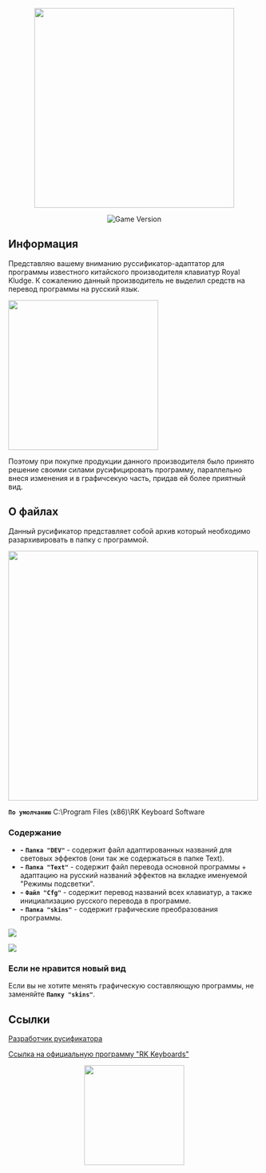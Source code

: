 <p align="center">
      <img src="https://i.postimg.cc/1PQt2DKF/IMG-7855-3.png" width="400">
      
</p>
<p align="center">
    <img src="https://img.shields.io/badge/Version-5.0.0-blue" alt="Game Version">
</p>

## Информация
Представляю вашему вниманию руссификатор-адаптатор для программы известного китайского производителя клавиатур Royal Kludge.
К сожалению данный производитель не выделил средств на перевод программы на русский язык.
<p align="left">
      <img src="https://i.postimg.cc/QDYR3qQz/lang.png" width="300">
</p>

Поэтому при покупке продукции данного производителя было принято решение своими силами русифицировать программу, параллельно внеся изменения и в графичсекую часть, придав ей более приятный вид.

## О файлах
Данный русификатор представляет собой архив который необходимо разархивировать в папку с программой.
<p align="left">
      <img src="https://i.postimg.cc/tpBRQ6gC/explorer-WQnbu-Iirb7.png" width="500">
</p>

**`По умолчанию`**    C:\Program Files (x86)\RK Keyboard Software 

### Содержание
- **-** **`Папка "DEV"`** - содержит файл адаптированных названий для световых эффектов (они так же содержаться в папке Text).
- **-** **`Папка "Text"`** - содержит файл перевода основной программы + адаптацию на русский названий эффектов на вкладке именуемой "Режимы подсветки".
- **-** **`Файл "Cfg"`** - содержит перевод названий всех клавиатур, а также инициализацию русского перевода в программе.
- **-** **`Папка "skins"`** - содержит графические преобразования программы.

<p align="left">
      <img src="https://i.postimg.cc/x9yv2YZP/image.png">
</p>
<p align="left">
      <img src="https://i.postimg.cc/qpdsSg1R/image.png">
</p>

### Если не нравится новый вид
Если вы не хотите менять графическую составляющую программы, не заменяйте **`Папку "skins"`**.

## Ссылки

[Разработчик русификатора](https://vk.com/centrrek)

[Ссылка на официальную программу "RK Keyboards"](http://en.rkgaming.com/download/1/)

<p align="center">
      <img src="https://i.postimg.cc/pRzQs2VZ/image.png" width="200">
      
</p>
